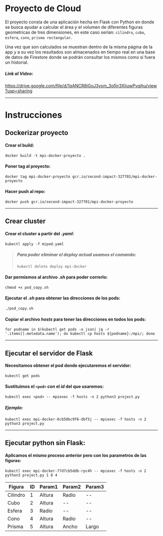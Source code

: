 # Proyecto de Cloud

El proyecto consta de una aplicación hecha en Flask con Python en donde se busca ayudar a calcular el área y el volumen de diferentes figuras geometricas de tres dimensiones, en este caso serían: `cilindro`, `cubo`, `esfera`, `cono`, `prisma rectangular`. 

Una vez que son calculados se muestran dentro de la misma página de la app y a su vez los resultados son almacenados en tiempo real en una base de datos de Firestore donde se podrán consultar los mismos como si fuera un historial.

##### Link al Video:
https://drive.google.com/file/d/1qANCR8jGoJ3ysm_3q5jr3XIiuwPvqjhu/view?usp=sharing

----
# Instrucciones
## Dockerizar proyecto

#### Crear el build:
`docker build -t mpi-docker-proyecto .`

#### Poner tag al proyecto:
`docker tag mpi-docker-proyecto gcr.io/second-impact-327701/mpi-docker-proyecto`

#### Hacer push al repo:
`docker push gcr.io/second-impact-327701/mpi-docker-proyecto`

---
## Crear cluster
#### Crear el cluster a partir del *.yaml*:
`kubectl apply -f mipod.yaml`

> ##### Para poder eliminar el deploy actual usamos el comando:
> `kubectl delete deploy mpi-docker`

#### Dar permismos al archivo *.sh* para poder correrlo:
`chmod +x pod_copy.sh`

#### Ejecutar el *.sh* para obtener las direcciones de los pods:
`./pod_copy.sh`

#### Copiar el archivo *hosts* para tener las direcciones en todos los pods:

`for podname in $(kubectl get pods -o json| jq -r '.items[].metadata.name'); do kubectl cp hosts ${podname}:/mpi/; done`

---
## Ejecutar el servidor de Flask

#### Necesitamos obtener el pod donde ejecutaremos el servidor:
`kubectl get pods`

#### Sustituimos el `<pod>` con el *id* del que usaremos:
`kubectl exec <pod> -- mpiexec -f hosts -n 2 python3 project.py`

##### Ejemplo:
`kubectl exec mpi-docker-6cb58bc9f6-dbf5j -- mpiexec -f hosts -n 2 python3 project.py`

----
## Ejecutar python sin Flask:
#### Aplicamos el mismo proceso anterior pero con los parametros de las figuras:

`kubectl exec mpi-docker-77d7cb5ddb-rpc4h -- mpiexec -f hosts -n 2 python3 project.py 1 8 4`

| Figura | ID | Param1 | Param2 | Param3 |
| ----------- | ----------- | ----------- | ----------- | ----------- |
| Cilindro | 1 |  Altura | Radio | -- |
| Cubo | 2 |  Altura | -- | -- |
| Esfera | 3 |  Radio | -- | -- |
| Cono | 4 |  Altura | Radio | -- |
| Prisma | 5 | Altura | Ancho | Largo |
